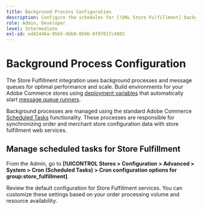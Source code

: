 ```yaml
---
title: Background Process Configuration
description: Configure the schedules for [!DNL Store Fulfillment] background processes used in synchronizing data with the fulfillment services.
role: Admin, Developer
level: Intermediate
exl-id: ed42446a-95b5-4bb0-8b96-8f07017c4883
---
```

# Background Process Configuration

The Store Fulfillment integration uses background processes and message queues for optimal performance and scale. Build environments for your Adobe Commerce stores using [deployment variables](https://experienceleague.adobe.com/en/docs/commerce-cloud-service/user-guide/configure/env/stage/variables-deploy#cron_consumers_runner) that automatically start [message queue runners](https://experienceleague.adobe.com/en/docs/commerce-operations/configuration-guide/message-queues/message-queue-framework).

Background processes are managed using the standard Adobe Commerce [Scheduled Tasks](https://experienceleague.adobe.com/en/docs/commerce-admin/systems/tools/cron) functionality. These processes are responsible for synchronizing order and merchant store configuration data with store fulfillment web services.

## Manage scheduled tasks for Store Fulfillment

From the Admin, go to **[!UICONTROL Stores > Configuration > Advanced > System > Cron (Scheduled Tasks) > Cron configuration options for group:store_fulfillment]**.

Review the default configuration for Store Fulfillment services. You can customize these settings based on your order processing volume and resource availability.
